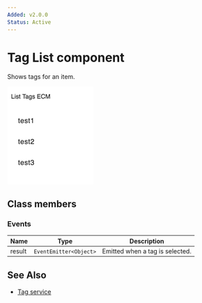 ```yaml
---
Added: v2.0.0
Status: Active
---
```


# Tag List component

Shows tags for an item.

![Custom columns](../docassets/images/tag2.png)

## Class members

### Events

| Name | Type | Description |
| -- | -- | -- |
| result | `EventEmitter<Object>` | Emitted when a tag is selected. |

## See Also

-   [Tag service](tag.service.md)
